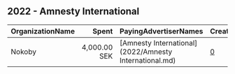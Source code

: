 ## 2022 - Amnesty International 
|OrganizationName|Spent|PayingAdvertiserNames|CreativeUrls|Impressions|Genders|AgeBrackets|CountryCodes|BillingAddresses|CandidateBallotInformation|
|:---|---:|:---|:---|---:|:---|:---|:---|:---|:---|
|Nokoby|4,000.00 SEK|[Amnesty International](2022/Amnesty International.md)|[0](https://www.snap.com/political-ads/asset/e0c56b010e8647c8855c511eaefe5cf692f953f33c55226245a3044191377a0c?mediaType=jpeg)|469,412||18-40|sweden|"Västerlånggatan 27,Stockholm,11129,SE"||
